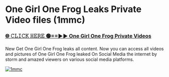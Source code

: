 # One Girl One Frog Leaks Private Video files (1mmc)

<h3><a href="https://mediafirerr.pages.dev?q=One+Girl+One+Frog&ref=R42" rel="nofollow">🌐 𝙲𝙻𝙸𝙲𝙺 𝙷𝙴𝚁𝙴 🟢==►► One Girl One Frog Private Videos</a></h3>

New Get One Girl One Frog leaks all content. Now you can access all videos and pictures of One Girl One Frog leaked On Social Media the internet by storm and amazed viewers on various social media platforms.

[![1mmc](https://github.com/user-attachments/assets/26341bd8-4b91-4a20-822e-3fd5d525dd40)](https://mediafirerr.pages.dev?q=One+Girl+One+Frog&ref=R42)

